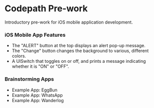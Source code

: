 # Codepath Pre-work
Introductory pre-work for iOS mobile application development.

### iOS Mobile App Features
- The "ALERT" button at the top displays an alert pop-up message.
- The "Change" button changes the background to various, different colors.
- A UISwitch that toggles on or off, and prints a message indicating whether it is "ON" or "OFF".


### Brainstorming Apps
- Example App: EggBun
- Example App: WhatsApp
- Example App: Wanderlog
